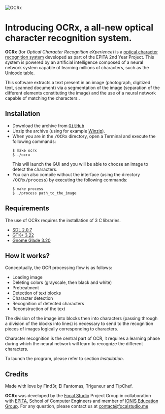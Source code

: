 ![OCRx](https://ocrx.focalstudio.me/img/OCRx.svg)
# Introducing OCRx, a all-new optical character recognition system.

**OCRx**  (for  _Optical Character Recognition eXperience_) is a  [optical character recognition system](https://searchcontentmanagement.techtarget.com/definition/OCR-optical-character-recognition)  developed as part of the EPITA 2nd Year Project. This system is powered by an artificial intelligence composed of a neural network system capable of learning millions of characters, such as the Unicode table.

This software extracts a text present in an image (photograph, digitized text, scanned document) via a segmentation of the image (separation of the different elements constituting the image) and the use of a neural network capable of matching the characters..

## Installation

<ul>
          <li>Download the archive from <a href="https://github.com/mojombo/product/commit/be6a8cc1c1ecfe9489fb51e4869af15a13fc2cd2" class="commit-link"><tt>GitHub</tt></a></li>
          <li>Unzip the archive (using for example <a href="http://www.winzip.com/">Winzip</a>).</li>
          <li>When you are in the <tt>/OCRx</tt> directory, open a Terminal and execute the following commands:</li>
            <pre><code>$ make ocrx</code><br><code>$ ./ocrx</code></pre>
            This will launch the GUI and you will be able to choose an image to detect the characters.</li>
	     <li>You can also compile without the interface (using the directory <tt>/OCRx/process</tt>) by executing the following commands:
            <pre><code>$ make process</code><br><code>$ ./process path_to_the_image</code></pre></li>
        </ul>
        

## Requirements
The use of OCRx requires the installation of 3 C libraries.

-   [SDL 2.0.7](https://www.libsdl.org/ "SDL")
-   [GTK+ 3.22](https://www.gtk.org/ "GTK+")
-   [Gnome Glade 3.20](https://glade.gnome.org/ "GTK+")

## How it works?

Conceptually, the OCR processing flow is as follows:

-   Loading image
-   Deleting colors (grayscale, then black and white)
-   Pretreatment
-   Detection of text blocks
-   Character detection
-   Recognition of detected characters
-   Reconstruction of the text

The division of the image into blocks then into characters (passing through a division of the blocks into lines) is necessary to send to the recognition pieces of images logically corresponding to characters.

Character recognition is the central part of OCR, it requires a learning phase during which the neural network will learn to recognize the different characters.

To launch the program, please refer to section  _Installation_.

## Credits
Made with love by Find3r, El Fantomas, Triguneur and TipChef.

**OCRx** was developed by the [Focal Studio](https://www.focalstudio.me/ "Focal Studio") Project Group in collaboration with [EPITA](http://www.epita.fr/international/ "EPITA"), School of Computer Engineers and member of [IONIS Education Group](https://www.ionis-group.com/ "IONIS Education Group"). For any question, please contact us at [contact@focalstudio.me](mailto:contact@focalstudio.me)